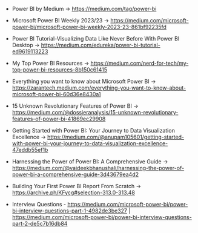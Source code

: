 - Power BI by Medium -> https://medium.com/tag/power-bi

- Microsoft Power BI Weekly 2023/23 -> https://medium.com/microsoft-power-bi/microsoft-power-bi-weekly-2023-23-861bf92235fd

- Power BI Tutorial-Visualizing Data Like Never Before With Power BI Desktop -> https://medium.com/edureka/power-bi-tutorial-ed9619113223

- My Top Power BI Resources -> https://medium.com/nerd-for-tech/my-top-power-bi-resources-8b150c61415

- Everything you want to know about Microsoft Power BI -> https://zarantech.medium.com/everything-you-want-to-know-about-microsoft-power-bi-60d36e8430a1

- 15 Unknown Revolutionary Features of Power BI -> https://medium.com/@dossieranalysis/15-unknown-revolutionary-features-of-power-bi-41869ec29908

- Getting Started with Power BI: Your Journey to Data Visualization Excellence -> https://medium.com/@anupam105601/getting-started-with-power-bi-your-journey-to-data-visualization-excellence-47eddb55ef1b

- Harnessing the Power of Power BI: A Comprehensive Guide -> https://medium.com/@vaideekbhanushali/harnessing-the-power-of-power-bi-a-comprehensive-guide-3d43679ea4d2

- Building Your First Power BI Report From Scratch -> https://archive.ph/KFycg#selection-313.0-313.48

- Interview Questions - https://medium.com/microsoft-power-bi/power-bi-interview-questions-part-1-4982de3be327 | https://medium.com/microsoft-power-bi/power-bi-interview-questions-part-2-de5c7b16db84
